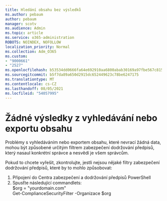 ```yaml
---
title: Hledání obsahu bez výsledků
ms.author: pebaum
author: pebaum
manager: scotv
ms.audience: Admin
ms.topic: article
ms.service: o365-administration
ROBOTS: NOINDEX, NOFOLLOW
localization_priority: Normal
ms.collection: Adm_O365
ms.custom:
- "9000661"
- "2527"
ms.openlocfilehash: b53534dd0666fa64e692910aa6800abab30169a97fbe567c815ce6b948381a63
ms.sourcegitcommit: b5f7da89a650d2915dc652449623c78be6247175
ms.translationtype: MT
ms.contentlocale: cs-CZ
ms.lasthandoff: 08/05/2021
ms.locfileid: "54057995"
---
```

# <a name="no-results-from-content-searchexports"></a>Žádné výsledky z vyhledávání nebo exportu obsahu

Problémy s vyhledáváním nebo exportem obsahu, které nevrací žádná data, mohou být způsobené určitým filtrem zabezpečení dodržování předpisů, který nasaul konkrétní správce a nesvědí je všem správcům.

Pokud to chcete vyřešit, zkontrolujte, jestli nejsou nějaké filtry zabezpečení dodržování předpisů, které by to mohlo způsobovat:
1. Připojení do Centra zabezpečení a dodržování předpisů PowerShell
2. Spusťte následující commandlets:
<br>$org = "yourdomain.com"
<br>Get-ComplianceSecurityFilter -Organizace $org